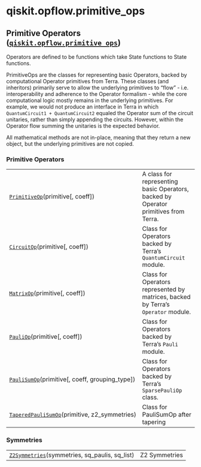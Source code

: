 <span id="qiskit-opflow-primitive-ops" />

# qiskit.opflow\.primitive\_ops

## Primitive Operators ([`qiskit.opflow.primitive_ops`](#module-qiskit.opflow.primitive_ops "qiskit.opflow.primitive_ops"))

Operators are defined to be functions which take State functions to State functions.

PrimitiveOps are the classes for representing basic Operators, backed by computational Operator primitives from Terra. These classes (and inheritors) primarily serve to allow the underlying primitives to “flow” - i.e. interoperability and adherence to the Operator formalism - while the core computational logic mostly remains in the underlying primitives. For example, we would not produce an interface in Terra in which `QuantumCircuit1 + QuantumCircuit2` equaled the Operator sum of the circuit unitaries, rather than simply appending the circuits. However, within the Operator flow summing the unitaries is the expected behavior.

<Admonition title="Note" type="note">
  All mathematical methods are not in-place, meaning that they return a new object, but the underlying primitives are not copied.
</Admonition>

### Primitive Operators

|                                                                                                                                                                                               |                                                                                     |
| --------------------------------------------------------------------------------------------------------------------------------------------------------------------------------------------- | ----------------------------------------------------------------------------------- |
| [`PrimitiveOp`](qiskit.opflow.primitive_ops.PrimitiveOp#qiskit.opflow.primitive_ops.PrimitiveOp "qiskit.opflow.primitive_ops.PrimitiveOp")(primitive\[, coeff])                               | A class for representing basic Operators, backed by Operator primitives from Terra. |
| [`CircuitOp`](qiskit.opflow.primitive_ops.CircuitOp#qiskit.opflow.primitive_ops.CircuitOp "qiskit.opflow.primitive_ops.CircuitOp")(primitive\[, coeff])                                       | Class for Operators backed by Terra’s `QuantumCircuit` module.                      |
| [`MatrixOp`](qiskit.opflow.primitive_ops.MatrixOp#qiskit.opflow.primitive_ops.MatrixOp "qiskit.opflow.primitive_ops.MatrixOp")(primitive\[, coeff])                                           | Class for Operators represented by matrices, backed by Terra’s `Operator` module.   |
| [`PauliOp`](qiskit.opflow.primitive_ops.PauliOp#qiskit.opflow.primitive_ops.PauliOp "qiskit.opflow.primitive_ops.PauliOp")(primitive\[, coeff])                                               | Class for Operators backed by Terra’s `Pauli` module.                               |
| [`PauliSumOp`](qiskit.opflow.primitive_ops.PauliSumOp#qiskit.opflow.primitive_ops.PauliSumOp "qiskit.opflow.primitive_ops.PauliSumOp")(primitive\[, coeff, grouping\_type])                   | Class for Operators backed by Terra’s `SparsePauliOp` class.                        |
| [`TaperedPauliSumOp`](qiskit.opflow.primitive_ops.TaperedPauliSumOp#qiskit.opflow.primitive_ops.TaperedPauliSumOp "qiskit.opflow.primitive_ops.TaperedPauliSumOp")(primitive, z2\_symmetries) | Class for PauliSumOp after tapering                                                 |

### Symmetries

|                                                                                                                                                                                  |               |
| -------------------------------------------------------------------------------------------------------------------------------------------------------------------------------- | ------------- |
| [`Z2Symmetries`](qiskit.opflow.primitive_ops.Z2Symmetries#qiskit.opflow.primitive_ops.Z2Symmetries "qiskit.opflow.primitive_ops.Z2Symmetries")(symmetries, sq\_paulis, sq\_list) | Z2 Symmetries |
